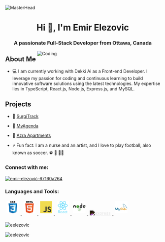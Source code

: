 ![MasterHead](https://obc.com.tr/wp-content/uploads/2019/01/banner-software-development.png)
<h1 align="center">Hi 👋, I'm Emir Elezovic</h1>
<h3 align="center">A passionate Full-Stack Developer from Ottawa, Canada</h3>
<img align="right" alt="Coding" width="400" src="https://i.pinimg.com/originals/e8/f4/53/e8f453469a3ec97ecd354df465d73913.gif">

## About Me

- 💻 I am currently working with Dekki Ai as a Front-end Developer. I leverage my passion for coding and continuous learning to build innovative software solutions using the latest technologies. My expertise lies in TypeScript, React.js, Node.js, Express.js, and MySQL.

## Projects

- 🏥 [SurgiTrack](https://surgitrack.fly.dev/)
- 📅 [MyAgenda](https://eelezovic.github.io/MyAgenda/)
- 🌊 [Azra Apartments](https://eelezovic.github.io/azra-apartments/#/)





- ⚡ Fun fact:  I am a nurse and an artist, and I love to play football, also known as soccer. ⚽ 🎨 👨‍⚕️ 

<h3 align="left">Connect with me:</h3>
<p align="left">
<a href="https://linkedin.com/in/emir-elezović-67160a264" target="blank"><img align="center" src="https://raw.githubusercontent.com/rahuldkjain/github-profile-readme-generator/master/src/images/icons/Social/linked-in-alt.svg" alt="emir-elezović-67160a264" height="30" width="40" /></a>
</p>

<h3 align="left">Languages and Tools:</h3>
<p align="left">
  <a href="https://www.w3schools.com/css/" target="_blank" rel="noreferrer"> 
    <img src="https://raw.githubusercontent.com/devicons/devicon/master/icons/css3/css3-original-wordmark.svg" alt="css3" width="40" height="40" style="padding: 5px;" /> 
  </a> 

  <a href="https://www.w3.org/html/" target="_blank" rel="noreferrer"> 
    <img src="https://raw.githubusercontent.com/devicons/devicon/master/icons/html5/html5-original-wordmark.svg" alt="html5" width="40" height="40" style="padding: 5px;" /> 
  </a> 

  <a href="https://developer.mozilla.org/en-US/docs/Web/JavaScript" target="_blank" rel="noreferrer"> 
    <img src="https://raw.githubusercontent.com/devicons/devicon/master/icons/javascript/javascript-original.svg" alt="javascript" width="40" height="40" style="padding: 5px;" /> 
  </a> 

  <a href="https://reactjs.org/" target="_blank" rel="noreferrer"> 
    <img src="https://raw.githubusercontent.com/devicons/devicon/master/icons/react/react-original-wordmark.svg" alt="react" width="40" height="40" style="padding: 5px;" /> 
  </a> 

  <a href="https://nodejs.org" target="_blank" rel="noreferrer"> 
    <img src="https://raw.githubusercontent.com/devicons/devicon/master/icons/nodejs/nodejs-original-wordmark.svg" alt="nodejs" width="40" height="40" style="padding: 5px;" /> 
  </a> 

  <a href="https://expressjs.com" target="_blank" rel="noreferrer"> 
    <img src="https://upload.wikimedia.org/wikipedia/commons/thumb/8/88/Status_iucn_EX_icon.svg/480px-Status_iucn_EX_icon.svg.png" alt="express" width="40" height="40" style="padding: 5px; filter: invert(100%);" /> 
  </a> 

<a href="https://www.mysql.com/" target="_blank" rel="noreferrer"> 
<img src="https://raw.githubusercontent.com/devicons/devicon/master/icons/mysql/mysql-original-wordmark.svg" alt="mysql" width="40" height="40" style="padding: 5px;" /> 
</a> 
</p>

<p><img align="center" src="https://github-readme-stats.vercel.app/api/top-langs?username=eelezovic&show_icons=true&locale=en&layout=compact" alt="eelezovic" /></p>

<p><img align="center" src="https://github-readme-streak-stats.herokuapp.com/?user=eelezovic&" alt="eelezovic" /></p>

